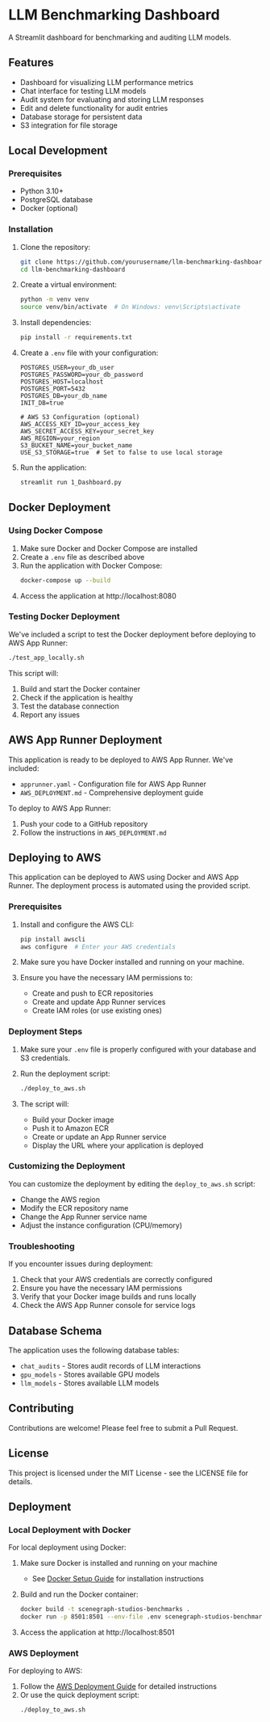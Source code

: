 # LLM Benchmarking Dashboard

A Streamlit dashboard for benchmarking and auditing LLM models.

## Features

- Dashboard for visualizing LLM performance metrics
- Chat interface for testing LLM models
- Audit system for evaluating and storing LLM responses
- Edit and delete functionality for audit entries
- Database storage for persistent data
- S3 integration for file storage

## Local Development

### Prerequisites

- Python 3.10+
- PostgreSQL database
- Docker (optional)

### Installation

1. Clone the repository:
   ```bash
   git clone https://github.com/yourusername/llm-benchmarking-dashboard.git
   cd llm-benchmarking-dashboard
   ```

2. Create a virtual environment:
   ```bash
   python -m venv venv
   source venv/bin/activate  # On Windows: venv\Scripts\activate
   ```

3. Install dependencies:
   ```bash
   pip install -r requirements.txt
   ```

4. Create a `.env` file with your configuration:
   ```
   POSTGRES_USER=your_db_user
   POSTGRES_PASSWORD=your_db_password
   POSTGRES_HOST=localhost
   POSTGRES_PORT=5432
   POSTGRES_DB=your_db_name
   INIT_DB=true
   
   # AWS S3 Configuration (optional)
   AWS_ACCESS_KEY_ID=your_access_key
   AWS_SECRET_ACCESS_KEY=your_secret_key
   AWS_REGION=your_region
   S3_BUCKET_NAME=your_bucket_name
   USE_S3_STORAGE=true  # Set to false to use local storage
   ```

5. Run the application:
   ```bash
   streamlit run 1_Dashboard.py
   ```

## Docker Deployment

### Using Docker Compose

1. Make sure Docker and Docker Compose are installed
2. Create a `.env` file as described above
3. Run the application with Docker Compose:
   ```bash
   docker-compose up --build
   ```
4. Access the application at http://localhost:8080

### Testing Docker Deployment

We've included a script to test the Docker deployment before deploying to AWS App Runner:

```bash
./test_app_locally.sh
```

This script will:
1. Build and start the Docker container
2. Check if the application is healthy
3. Test the database connection
4. Report any issues

## AWS App Runner Deployment

This application is ready to be deployed to AWS App Runner. We've included:

- `apprunner.yaml` - Configuration file for AWS App Runner
- `AWS_DEPLOYMENT.md` - Comprehensive deployment guide

To deploy to AWS App Runner:

1. Push your code to a GitHub repository
2. Follow the instructions in `AWS_DEPLOYMENT.md`

## Deploying to AWS

This application can be deployed to AWS using Docker and AWS App Runner. The deployment process is automated using the provided script.

### Prerequisites

1. Install and configure the AWS CLI:
   ```bash
   pip install awscli
   aws configure  # Enter your AWS credentials
   ```

2. Make sure you have Docker installed and running on your machine.

3. Ensure you have the necessary IAM permissions to:
   - Create and push to ECR repositories
   - Create and update App Runner services
   - Create IAM roles (or use existing ones)

### Deployment Steps

1. Make sure your `.env` file is properly configured with your database and S3 credentials.

2. Run the deployment script:
   ```bash
   ./deploy_to_aws.sh
   ```

3. The script will:
   - Build your Docker image
   - Push it to Amazon ECR
   - Create or update an App Runner service
   - Display the URL where your application is deployed

### Customizing the Deployment

You can customize the deployment by editing the `deploy_to_aws.sh` script:

- Change the AWS region
- Modify the ECR repository name
- Change the App Runner service name
- Adjust the instance configuration (CPU/memory)

### Troubleshooting

If you encounter issues during deployment:

1. Check that your AWS credentials are correctly configured
2. Ensure you have the necessary IAM permissions
3. Verify that your Docker image builds and runs locally
4. Check the AWS App Runner console for service logs

## Database Schema

The application uses the following database tables:

- `chat_audits` - Stores audit records of LLM interactions
- `gpu_models` - Stores available GPU models
- `llm_models` - Stores available LLM models

## Contributing

Contributions are welcome! Please feel free to submit a Pull Request.

## License

This project is licensed under the MIT License - see the LICENSE file for details.

## Deployment

### Local Deployment with Docker

For local deployment using Docker:

1. Make sure Docker is installed and running on your machine
   - See [Docker Setup Guide](DOCKER_SETUP.md) for installation instructions

2. Build and run the Docker container:
   ```bash
   docker build -t scenegraph-studios-benchmarks .
   docker run -p 8501:8501 --env-file .env scenegraph-studios-benchmarks
   ```

3. Access the application at http://localhost:8501

### AWS Deployment

For deploying to AWS:

1. Follow the [AWS Deployment Guide](AWS_DEPLOYMENT.md) for detailed instructions
2. Or use the quick deployment script:
   ```bash
   ./deploy_to_aws.sh
   ``` 